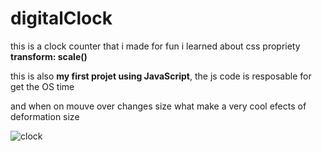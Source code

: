 # digitalClock
this is a clock counter that i made for fun i learned about css propriety **transform: scale()**

this is also **my first projet using JavaScript**, the js code is resposable for get the OS time

and when on mouve over changes size what make a very cool efects of deformation size

![clock](https://user-images.githubusercontent.com/62837677/93838736-0b645580-fc8b-11ea-8f8f-8d1dd557a1b3.PNG)
